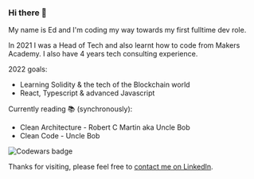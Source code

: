 ### Hi there 👋

My name is Ed and I'm coding my way towards my first fulltime dev role.

In 2021 I was a Head of Tech and also learnt how to code from Makers Academy. I also have 4 years tech consulting experience.

2022 goals: 
* Learning Solidity & the tech of the Blockchain world
* React, Typescript & advanced Javascript

Currently reading 📚 (synchronously):
* Clean Architecture - Robert C Martin aka Uncle Bob
* Clean Code - Uncle Bob

![Codewars badge](https://www.codewars.com/users/eds-101/badges/large)

Thanks for visiting, please feel free to [contact me on LinkedIn](https://www.linkedin.com/in/edeman-george-3aaa1387/).

